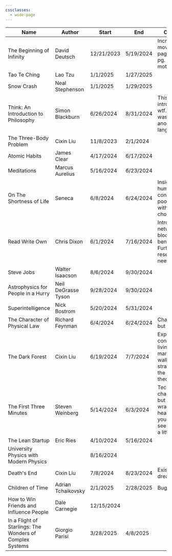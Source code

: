 ```yaml
---
cssclasses:
  - wide-page
---
```


| Name                                                     | Author              | Start      | End       | Comment                                                                                               | ISBN          | Img                                                                                                                    |
| -------------------------------------------------------- | ------------------- | ---------- | --------- | ----------------------------------------------------------------------------------------------------- | ------------- | ---------------------------------------------------------------------------------------------------------------------- |
| The Beginning of Infinity                                | David Deutsch       | 12/21/2023 | 5/19/2024 | Incredibly moving last page. Reading pg. 459 for motivation.                                          | 9781101549827 | [IMG](https://images-na.ssl-images-amazon.com/images/S/compressed.photo.goodreads.com/books/1311705051i/10483171.jpg)  |
| Tao Te Ching                                             | Lao Tzu             | 1/1/2025   | 1/27/2025 |                                                                                                       | 9780060812454 |                                                                                                                        |
| Snow Crash                                               | Neal Stephenson     | 1/1/2025   | 1/29/2025 |                                                                                                       | 0553380958    | [IMG](https://images-na.ssl-images-amazon.com/images/S/compressed.photo.goodreads.com/books/1656932283i/61240297.jpg)  |
| Think: An Introduction to Philosophy                     | Simon Blackburn     | 6/26/2024  | 8/31/2024 | This shit is an introduction? wtf. I thought I was reading another language!                          | 9780192854254 |                                                                                                                        |
| The Three-Body Problem                                   | Cixin Liu           | 11/8/2023  | 2/1/2024  |                                                                                                       | 9781466853447 | [IMG](https://images-na.ssl-images-amazon.com/images/S/compressed.photo.goodreads.com/books/1415428227i/20518872.jpg)  |
| Atomic Habits                                            | James Clear         | 4/17/2024  | 6/17/2024 |                                                                                                       | 9780735211292 |                                                                                                                        |
| Meditations                                              | Marcus Aurelius     | 5/16/2024  | 6/23/2024 |                                                                                                       | 9780140449334 |                                                                                                                        |
| On The Shortness of Life                                 | Seneca              | 6/8/2024   | 6/24/2024 | Insights on human nature, contrasting poor habits with better life choices.                           | 9781365110467 | [IMG](https://images-na.ssl-images-amazon.com/images/S/compressed.photo.goodreads.com/books/1619107079i/97412.jpg)     |
| Read Write Own                                           | Chris Dixon         | 6/1/2024   | 7/16/2024 | Introduction to networks and blockchain benefits. Further research needed.                            | 9780593731406 | [IMG](https://images-na.ssl-images-amazon.com/images/S/compressed.photo.goodreads.com/books/1687141213i/178628338.jpg) |
| Steve Jobs                                               | Walter Isaacson     | 8/6/2024   | 9/30/2024 |                                                                                                       | 9781451648539 |                                                                                                                        |
| Astrophysics for People in a Hurry                       | Neil DeGrasse Tyson | 9/28/2024  | 9/30/2024 |                                                                                                       | 0393609391    | [IMG](https://images-na.ssl-images-amazon.com/images/S/compressed.photo.goodreads.com/books/1562761669i/32191710.jpg)  |
| Superintelligence                                        | Nick Bostrom        | 5/20/2024  | 5/31/2024 |                                                                                                       | 9780198739838 |                                                                                                                        |
| The Character of Physical Law                            | Richard Feynman     | 6/4/2024   | 6/24/2024 | Challenging but rewarding.                                                                            | 9780262560030 |                                                                                                                        |
| The Dark Forest                                          | Cixin Liu           | 6/19/2024  | 7/7/2024  | Explores concepts like living manifestations, wallfacer strategies, and the dark forest theory.       | 9780765386694 |                                                                                                                        |
| The First Three Minutes                                  | Steven Weinberg     | 5/14/2024  | 6/3/2024  | Technically challenging, but once you wrap your head around it your world seems to grow a little bit. | 9780465024377 |                                                                                                                        |
| The Lean Startup                                         | Eric Ries           | 4/10/2024  | 5/16/2024 |                                                                                                       | 9780307887894 |                                                                                                                        |
| University Physics with Modern Physics                   |                     | 8/16/2024  |           |                                                                                                       | 9780135159552 |                                                                                                                        |
| Death's End                                              | Cixin Liu           | 7/8/2024   | 8/23/2024 | Existential dread.                                                                                    | 9780765377104 |                                                                                                                        |
| Children of Time                                         | Adrian Tchaikovsky  | 2/1/2025   | 2/28/2025 | Bugs so cool.                                                                                         | 0316452505    |                                                                                                                        |
| How to Win Friends and Influence People                  | Dale Carnegie       | 12/15/2024 |           |                                                                                                       | 9780671027032 |                                                                                                                        |
| In a Flight of Starlings: The Wonders of Complex Systems | Giorgio Parisi      | 3/28/2025  | 4/8/2025  |                                                                                                       | 9780593493151 |                                                                                                                        |
